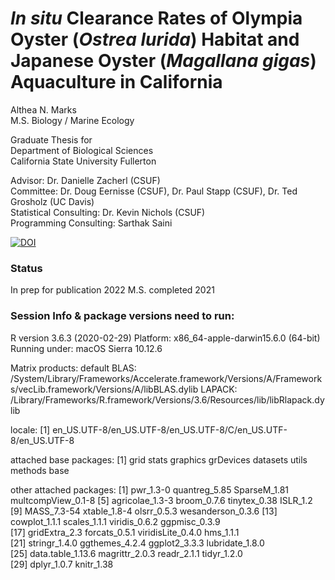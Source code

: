 # *In situ* Clearance Rates of Olympia Oyster (*Ostrea lurida*) Habitat and Japanese Oyster (*Magallana gigas*) Aquaculture in California

Althea N. Marks  
M.S. Biology / Marine Ecology

Graduate Thesis for  
Department of Biological Sciences  
California State University Fullerton

Advisor: Dr. Danielle Zacherl (CSUF)  
Committee: Dr. Doug Eernisse (CSUF), Dr. Paul Stapp (CSUF), Dr. Ted Grosholz (UC Davis)  
Statistical Consulting: Dr. Kevin Nichols (CSUF)  
Programming Consulting: Sarthak Saini 


[![DOI](https://zenodo.org/badge/211166776.svg)](https://zenodo.org/badge/latestdoi/211166776)

### Status

In prep for publication 2022
M.S. completed 2021

### Session Info & package versions need to run:

R version 3.6.3 (2020-02-29)
Platform: x86_64-apple-darwin15.6.0 (64-bit)
Running under: macOS Sierra 10.12.6

Matrix products: default
BLAS:   /System/Library/Frameworks/Accelerate.framework/Versions/A/Frameworks/vecLib.framework/Versions/A/libBLAS.dylib
LAPACK: /Library/Frameworks/R.framework/Versions/3.6/Resources/lib/libRlapack.dylib

locale:
[1] en_US.UTF-8/en_US.UTF-8/en_US.UTF-8/C/en_US.UTF-8/en_US.UTF-8

attached base packages:
[1] grid      stats     graphics  grDevices datasets  utils     methods   base     

other attached packages:
 [1] pwr_1.3-0          quantreg_5.85      SparseM_1.81       multcompView_0.1-8
 [5] agricolae_1.3-3    broom_0.7.6        tinytex_0.38       ISLR_1.2          
 [9] MASS_7.3-54        xtable_1.8-4       olsrr_0.5.3        wesanderson_0.3.6 
[13] cowplot_1.1.1      scales_1.1.1       viridis_0.6.2      ggpmisc_0.3.9     
[17] gridExtra_2.3      forcats_0.5.1      viridisLite_0.4.0  hms_1.1.1         
[21] stringr_1.4.0      ggthemes_4.2.4     ggplot2_3.3.3      lubridate_1.8.0   
[25] data.table_1.13.6  magrittr_2.0.3     readr_2.1.1        tidyr_1.2.0       
[29] dplyr_1.0.7        knitr_1.38        



